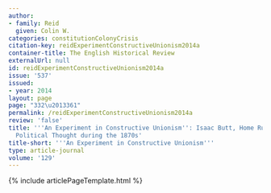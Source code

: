 ```yaml
---
author:
- family: Reid
  given: Colin W.
categories: constitutionColonyCrisis
citation-key: reidExperimentConstructiveUnionism2014a
container-title: The English Historical Review
externalUrl: null
id: reidExperimentConstructiveUnionism2014a
issue: '537'
issued:
- year: 2014
layout: page
page: "332\u2013361"
permalink: /reidExperimentConstructiveUnionism2014a
review: 'false'
title: '''An Experiment in Constructive Unionism'': Isaac Butt, Home Rule and Federalist
  Political Thought during the 1870s'
title-short: '''An Experiment in Constructive Unionism'''
type: article-journal
volume: '129'
---
```

{% include articlePageTemplate.html %}